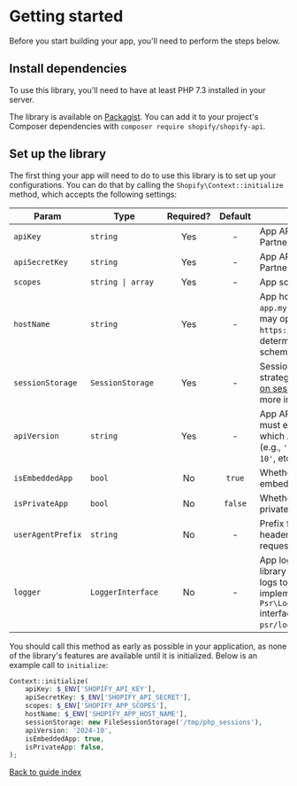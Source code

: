 # Getting started

Before you start building your app, you'll need to perform the steps below.

## Install dependencies

To use this library, you'll need to have at least PHP 7.3 installed in your server.

The library is available on [Packagist](https://packagist.org/packages/shopify/shopify-api). You can add it to your project's Composer dependencies with `composer require shopify/shopify-api`.

## Set up the library

The first thing your app will need to do to use this library is to set up your configurations. You can do that by calling the `Shopify\Context::initialize` method, which accepts the following settings:

| Param             | Type              | Required? |   Default    | Notes                                                                                                                                                                                |
| ----------------- | ----------------- | :-------: | :----------: | ------------------------------------------------------------------------------------------------------------------------------------------------------------------------------------ |
| `apiKey`          | `string`          |    Yes    |      -       | App API key from the Partners dashboard                                                                                                                                              |
| `apiSecretKey`    | `string`          |    Yes    |      -       | App API secret from the Partners dashboard                                                                                                                                           |
| `scopes`          | `string \| array` |    Yes    |      -       | App scopes                                                                                                                                                                           |
| `hostName`        | `string`          |    Yes    |      -       | App host name e.g. `my-app.my-domain.ca`. You may optionally include `https://` or `http://` to determine which scheme to use                                                        |
| `sessionStorage`  | `SessionStorage`  |    Yes    |      -       | Session storage strategy. Read our [notes on session handling](issues.md#notes-on-session-handling) for more information                                                             |
| `apiVersion`      | `string`          |    Yes    |      -       | App API version. You must explicitly specify which API version to use (e.g., `'2025-07'`, `'2024-10'`, etc.)                                                                         |
| `isEmbeddedApp`   | `bool`            |    No     |    `true`    | Whether the app is an embedded app                                                                                                                                                   |
| `isPrivateApp`    | `bool`            |    No     |   `false`    | Whether the app is a private app                                                                                                                                                     |
| `userAgentPrefix` | `string`          |    No     |      -       | Prefix for user agent header sent with a request                                                                                                                                     |
| `logger`          | `LoggerInterface` |    No     |      -       | App logger, so the library can add its own logs to it. Must implement the [PSR-3](https://www.php-fig.org/psr/psr-3/) `Psr\Log\LoggerInterface` interface from the `psr/log` package |

You should call this method as early as possible in your application, as none of the library's features are available until it is initialized. Below is an example call to `initialize`:

```php
Context::initialize(
    apiKey: $_ENV['SHOPIFY_API_KEY'],
    apiSecretKey: $_ENV['SHOPIFY_API_SECRET'],
    scopes: $_ENV['SHOPIFY_APP_SCOPES'],
    hostName: $_ENV['SHOPIFY_APP_HOST_NAME'],
    sessionStorage: new FileSessionStorage('/tmp/php_sessions'),
    apiVersion: '2024-10',
    isEmbeddedApp: true,
    isPrivateApp: false,
);
```

[Back to guide index](README.md)
